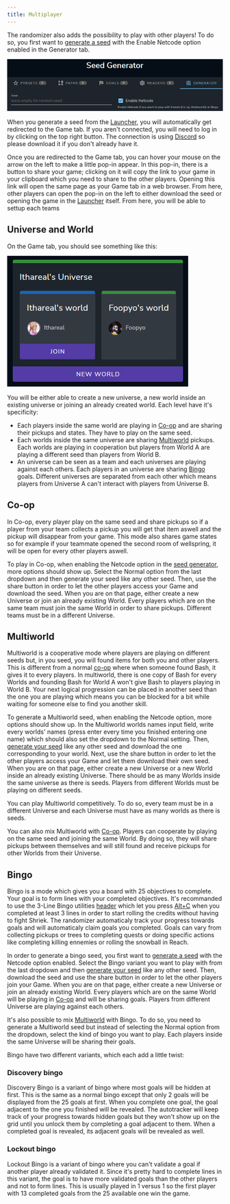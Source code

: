 ```yaml
---
title: Multiplayer
---
```


The randomizer also adds the possibility to play with other players! To do so, you first want to [generate a seed](/seedgen) with the Enable Netcode option enabled in the Generator tab.

![Netcode in gui](/media/netcode.png)

When you generate a seed from the [Launcher](/features/launcher), you will automatically get redirected to the Game tab. If you aren't connected, you will need to log in by clicking on the top right button. The connection is using [Discord](https://discord.com/) so please download it if you don't already have it.

Once you are redirected to the Game tab, you can hover your mouse on the arrow on the left to make a little pop-in appear. In this pop-in, there is a button to share your game; clicking on it will copy the link to your game in your clipboard which you need to share to the other players. Opening this link will open the same page as your Game tab in a web browser. From here, other players can open the pop-in on the left to either download the seed or opening the game in the [Launcher](/features/launcher) itself. From here, you will be able to settup each teams

## Universe and World

On the Game tab, you should see something like this:

![Universe example](/media/universe.png)

You will be either able to create a new universe, a new world inside an existing universe or joining an already created world. Each level have it's specificity:

* Each players inside the same world are playing in [Co-op](/features/multiplayer#co-op) and are sharing their pickups and states. They have to play on the same seed.
* Each worlds inside the same universe are sharing [Multiworld](/features/multiplayer#multiworld) pickups. Each worlds are playing in cooperation but players from World A are playing a different seed than players from World B.
* An universe can be seen as a team and each universes are playing against each others. Each players in an universe are sharing [Bingo](/features/multiplayer#bingo) goals. Different universes are separated from each other which means players from Universe A can't interact with players from Universe B. 

## Co-op

In Co-op, every player play on the same seed and share pickups so if a player from your team collects a pickup you will get that item aswell and the pickup will disappear from your game. This mode also shares game states so for example if your teammate opened the second room of wellspring, it will be open for every other players aswell.

To play in Co-op, when enabling the Netcode option in the [seed generator](/seedgen), more options should show up. Select the Normal option from the last dropdown and then generate your seed like any other seed. Then, use the share button in order to let the other players access your Game and download the seed. When you are on that page, either create a new Universe or join an already existing World. Every players which are on the same team must join the same World in order to share pickups. Different teams must be in a different Universe.

## Multiworld

Multiworld is a cooperative mode where players are playing on different seeds but, in you seed, you will found items for both you and other players. This is different from a normal [co-op](/features/multiplayer#co-op) where when someone found Bash, it gives it to every players. In multiworld, there is one copy of Bash for every Worlds and founding Bash for World A won't give Bash to players playing in World B. Your next logical progression can be placed in another seed than the one you are playing which means you can be blocked for a bit while waiting for someone else to find you another skill.

To generate a Multiworld seed, when enabling the Netcode option, more options should show up. In the Multiworld worlds names input field, write every worlds' names (press enter every time you finished entering one name) which should also set the dropdown to the Normal setting. Then, [generate your seed](/seedgen) like any other seed and download the one corresponding to your world. Next, use the share button in order to let the other players access your Game and let them download their own seed. When you are on that page, either create a new Universe or a new World inside an already existing Universe. There should be as many Worlds inside the same universe as there is seeds. Players from different Worlds must be playing on different seeds.

You can play Multiworld competitively. To do so, every team must be in a different Universe and each Universe must have as many worlds as there is seeds.

You can also mix Multiworld with [Co-op](/features/multiplayer#co-op). Players can cooperate by playing on the same seed and joining the same World. By doing so, they will share pickups between themselves and will still found and receive pickups for other Worlds from their Universe.

## Bingo

Bingo is a mode which gives you a board with 25 objectives to complete. Your goal is to form lines with your completed objectives. It's recommanded to use the 3-Line Bingo utilities [header](/seedgen/headers) which let you press [Alt+C](/features/special-commands) when you completed at least 3 lines in order to start rolling the credits without having to fight Shriek. The randomizer automaticaly track your progress towards goals and will automaticaly claim goals you completed. Goals can vary from collecting pickups or trees to completing quests or doing specific actions like completing killing ennemies or rolling the snowball in Reach.

In order to generate a bingo seed, you first want to [generate a seed](/seedgen) with the Netcode option enabled. Select the Bingo variant you want to play with from the last dropdown and then [generate your seed](/seedgen) like any other seed. Then, download the seed and use the share button in order to let the other players join your Game. When you are on that page, either create a new Universe or join an already existing World. Every players which are on the same World will be playing in [Co-op](/features/multiplayer#co-op) and will be sharing goals. Players from different Universe are playing against each others.

It's also possible to mix [Multiworld](/features/multiplayer#multiworld) with Bingo. To do so, you need to generate a Multiworld seed but instead of selecting the Normal option from the dropdown, select the kind of bingo you want to play. Each players inside the same Universe will be sharing their goals.

Bingo have two different variants, which each add a little twist:

### Discovery bingo

Discovery Bingo is a variant of bingo where most goals will be hidden at first. This is the same as a normal bingo except that only 2 goals will be displayed from the 25 goals at first. When you complete one goal, the goal adjacent to the one you finished will be revealed. The autotracker will keep track of your progress towards hidden goals but they won't show up on the grid until you unlock them by completing a goal adjacent to them. When a completed goal is revealed, its adjacent goals will be revealed as well.

### Lockout bingo

Lockout Bingo is a variant of bingo where you can't validate a goal if another player already validated it. Since it's pretty hard to complete lines in this variant, the goal is to have more validated goals than the other players and not to form lines. This is usually played in 1 versus 1 so the first player with 13 completed goals from the 25 available one win the game.